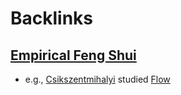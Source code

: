 
# Backlinks
## [Empirical Feng Shui](<Empirical Feng Shui.md>)
- e.g., [Csikszentmihalyi](<Csikszentmihalyi.md>) studied [Flow](<Flow.md>)


